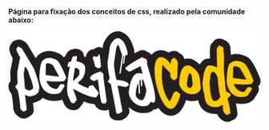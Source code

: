 <p><strong>Página para  fixação dos conceitos de css, realizado pela comunidade abaixo:</strong></p>

<p align="center">
    <img src="https://github.com/perifacode/comunidade/blob/master/assets/logos/perifaCode.png" alt="Logo da perifaCode">
</p>

